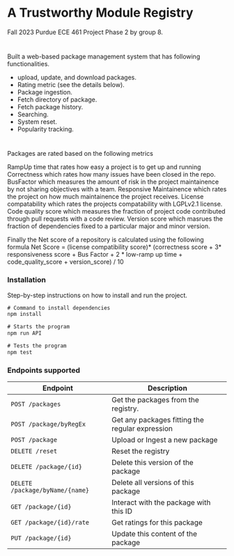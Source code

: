 # A Trustworthy Module Registry

Fall 2023 Purdue ECE 461 Project Phase 2 by group 8.

# 

Built a web-based package management system that has following functionalities.  
- upload, update, and download packages.  
- Rating metric (see the details below).  
- Package ingestion.  
- Fetch directory of package. 
- Fetch package history. 
- Searching. 
- System reset. 
- Popularity tracking.

#

Packages are rated based on the following metrics  
  
RampUp time that rates how easy a project is to get up and running
Correctness which rates how many issues have been closed in the repo. 
BusFactor which measures the amount of risk in the project maintainence by not sharing objectives with a team. 
Responsive Maintainence which rates the project on how much maintainence the project receives. 
License compatability which rates the projects compatability with LGPLv2.1 license.
Code quality score which measures the fraction of project code contributed through pull requests with a code review.
Version score which masrues the fraction of dependencies fixed to a particular major and minor version.

Finally the Net score of a repository is calculated using the following formula Net Score = (license compatibility score)* (correctness score + 3* responsiveness score + Bus Factor + 2 * low-ramp up time + code_quality_score + version_score) / 10

### Installation

Step-by-step instructions on how to install and run the project.

```js
# Command to install dependencies
npm install
```

```js
# Starts the program
npm run API
```

```js
# Tests the program
npm test
```


### Endpoints supported 
| Endpoint | Description |
| -------- | ----------- |
| `POST /packages` | Get the packages from the registry. |
| `POST /package/byRegEx` | Get any packages fitting the regular expression |
| `POST /package` | Upload or Ingest a new package |
| `DELETE /reset` | Reset the registry |
| `DELETE /package/{id}` | Delete this version of the package |
| `DELETE /package/byName/{name}` | Delete all versions of this package |
| `GET /package/{id}` | Interact with the package with this ID |
| `GET /package/{id}/rate` | Get ratings for this package |
| `PUT /package/{id}` | Update this content of the package |
